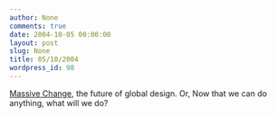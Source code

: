 ```yaml
---
author: None
comments: true
date: 2004-10-05 00:00:00
layout: post
slug: None
title: 05/10/2004
wordpress_id: 98
---
```


[Massive Change](http://massivechange.com/), the future of global design. Or, Now that we can do anything, what will we do?
